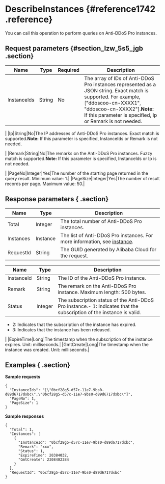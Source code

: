 # DescribeInstances {#reference1742 .reference}

You can call this operation to perform queries on Anti-DDoS Pro instances.

## Request parameters {#section_lzw_5s5_jgb .section}

|Name|Type|Required|Description|
|----|----|--------|-----------|
|InstanceIds|String|No|The array of IDs of Anti-DDoS Pro instances represented as a JSON string. Exact match is supported. For example, \["ddoscoo-cn-XXXX1", "ddoscoo-cn-XXXX2"\].**Note:** If this parameter is specified, Ip or Remark is not needed.

|
|Ip|String|No|The IP addresses of Anti-DDoS Pro instances. Exact match is supported.**Note:** If this parameter is specified, InstanceIds or Remark is not needed.

|
|Remark|String|No|The remarks on the Anti-DDoS Pro instances. Fuzzy match is supported.**Note:** If this parameter is specified, InstanceIds or Ip is not needed.

|
|PageNo|Integer|Yes|The number of the starting page returned in the query result. Minimum value: 1.|
|PageSize|Integer|Yes|The number of result records per page. Maximum value: 50.|

## Response parameters { .section}

|Name|Type|Description|
|----|----|-----------|
|Total|Integer|The total number of Anti-DDoS Pro instances.|
|Instances|Instance|The list of Anti-DDoS Pro instances. For more information, see [instance](#).|
|RequestId|String|The GUID generated by Alibaba Cloud for the request.|

|Name|Type|Description|
|----|----|-----------|
|InstanceId|String|The ID of the Anti-DDoS Pro instance.|
|Remark|String|The remark on the Anti-DDoS Pro instance. Maximum length: 500 bytes.|
|Status|Integer|The subscription status of the Anti-DDoS Pro instance.-   1: Indicates that the subscription of the instance is valid.
-   2: Indicates that the subscription of the instance has expired.
-   3: Indicates that the instance has been released.

|
|ExpireTime|Long|The timestamp when the subscription of the instance expires. Unit: milliseconds.|
|GmtCreate|Long|The timestamp when the instance was created. Unit: milliseconds.|

## Examples { .section}

**Sample requests**

```
{
  "InstanceIds": "[\"0bcf28g5-d57c-11e7-9bs0-d89d6717dxbc\",\"0bcf28g5-d57c-11e7-9bs0-d89d6717dxbc\"]",
  "PageNo": 1,
  "PageSize": 1
}

```

**Sample responses**

```
{
  "Total": 1,
  "Instances": [
    {
      "InstanceId": "0bcf28g5-d57c-11e7-9bs0-d89d6717dxbc",
      "Remark": "xxx",
      "Status": 1,
      "ExpireTime": 20384032,
      "GmtCreate": 2308402384
    }
  ],
  "RequestId": "0bcf28g5-d57c-11e7-9bs0-d89d6717dxbc"
}

```

